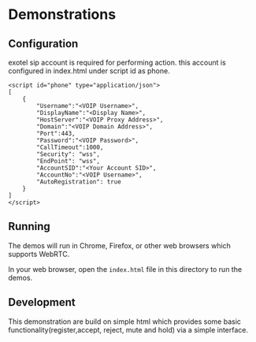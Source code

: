 # Demonstrations

## Configuration

exotel sip account is required for performing action. this account is configured in index.html under script id as phone.

```
<script id="phone" type="application/json">
[
    {
        "Username":"<VOIP Username>",
        "DisplayName":"<Display Name>",
        "HostServer":"<VOIP Proxy Address>",
        "Domain":"<VOIP Domain Address>",
        "Port":443,
        "Password":"<VOIP Password>",
        "CallTimeout":1000,
        "Security": "wss",
        "EndPoint": "wss",
        "AccountSID":"<Your Account SID>",
        "AccountNo":"<VOIP Username>",
        "AutoRegistration": true
    }            
]
</script>
```

## Running

The demos will run in Chrome, Firefox, or other web browsers which supports WebRTC.

In your web browser, open the `index.html` file in this directory to run the demos.


## Development

This demonstration are build on simple html which provides some basic functionality(register,accept, reject, mute and hold) via a simple interface.
